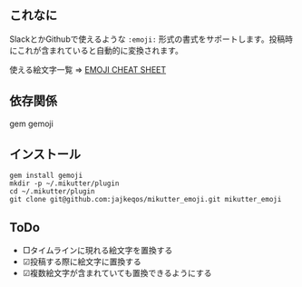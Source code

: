 ## これなに
SlackとかGithubで使えるような ```:emoji:``` 形式の書式をサポートします。投稿時にこれが含まれていると自動的に変換されます。

使える絵文字一覧 => [EMOJI CHEAT SHEET](http://www.emoji-cheat-sheet.com/)

## 依存関係
gem gemoji

## インストール
```
gem install gemoji
mkdir -p ~/.mikutter/plugin
cd ~/.mikutter/plugin
git clone git@github.com:jajkeqos/mikutter_emoji.git mikutter_emoji
```

## ToDo
- □タイムラインに現れる絵文字を置換する
- ☑投稿する際に絵文字に置換する
- ☑複数絵文字が含まれていても置換できるようにする
